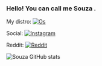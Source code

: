 ### Hello! You can call me Souza .

My distro: [![Os](https://img.shields.io/badge/Arch_Linux-1793D1?style=for-the-badge&logo=arch-linux&logoColor=white)](https://archlinux.org/)

Social: [![Instagram](https://img.shields.io/badge/Instagram-E4405F?style=for-the-badge&logo=instagram&logoColor=white)](https://www.instagram.com/ysouza.sz/)

Reddit: [![Reddit](https://img.shields.io/badge/Reddit-FF4500?style=for-the-badge&logo=reddit&logoColor=white)](https://www.reddit.com/user/Souzaaa04)

![Souza GitHub stats](https://github-readme-stats.vercel.app/api?username=Souzaaaaa&show_icons=true&theme=tokyonight)
